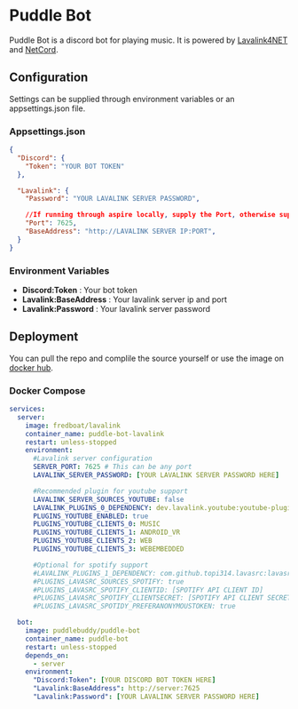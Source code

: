 # Puddle Bot
Puddle Bot is a discord bot for playing music. It is powered by [Lavalink4NET](https://github.com/angelobreuer/Lavalink4NET) and [NetCord](https://github.com/NetCordDev/NetCord).

## Configuration
Settings can be supplied through environment variables or an appsettings.json file.
### Appsettings.json
```json
{
  "Discord": {
    "Token": "YOUR BOT TOKEN"
  },

  "Lavalink": {
    "Password": "YOUR LAVALINK SERVER PASSWORD",

    //If running through aspire locally, supply the Port, otherwise supply the BaseAddress
    "Port": 7625,
    "BaseAddress": "http://LAVALINK SERVER IP:PORT", 
  }
}
```
### Environment Variables
- **Discord:Token** : Your bot token
- **Lavalink:BaseAddress** : Your lavalink server ip and port
- **Lavalink:Password** : Your lavalink server password
## Deployment
You can pull the repo and complile the source yourself or use the image on [docker hub](https://hub.docker.com/r/puddlebuddy/puddle-bot).
### Docker Compose
```yaml
services:
  server:
    image: fredboat/lavalink
    container_name: puddle-bot-lavalink
    restart: unless-stopped
    environment:
      #Lavalink server configuration
      SERVER_PORT: 7625 # This can be any port
      LAVALINK_SERVER_PASSWORD: [YOUR LAVALINK SERVER PASSWORD HERE]

      #Recommended plugin for youtube support
      LAVALINK_SERVER_SOURCES_YOUTUBE: false
      LAVALINK_PLUGINS_0_DEPENDENCY: dev.lavalink.youtube:youtube-plugin:1.13.3
      PLUGINS_YOUTUBE_ENABLED: true
      PLUGINS_YOUTUBE_CLIENTS_0: MUSIC
      PLUGINS_YOUTUBE_CLIENTS_1: ANDROID_VR
      PLUGINS_YOUTUBE_CLIENTS_2: WEB
      PLUGINS_YOUTUBE_CLIENTS_3: WEBEMBEDDED

      #Optional for spotify support
      #LAVALINK_PLUGINS_1_DEPENDENCY: com.github.topi314.lavasrc:lavasrc-plugin:4.7.1
      #PLUGINS_LAVASRC_SOURCES_SPOTIFY: true
      #PLUGINS_LAVASRC_SPOTIFY_CLIENTID: [SPOTIFY API CLIENT ID]
      #PLUGINS_LAVASRC_SPOTIFY_CLIENTSECRET: [SPOTIFY API CLIENT SECRET]
      #PLUGINS_LAVASRC_SPOTIDY_PREFERANONYMOUSTOKEN: true

  bot:
    image: puddlebuddy/puddle-bot
    container_name: puddle-bot
    restart: unless-stopped
    depends_on:
      - server
    environment:
      "Discord:Token": [YOUR DISCORD BOT TOKEN HERE]
      "Lavalink:BaseAddress": http://server:7625
      "Lavalink:Password": [YOUR LAVALINK SERVER PASSWORD HERE]
```
